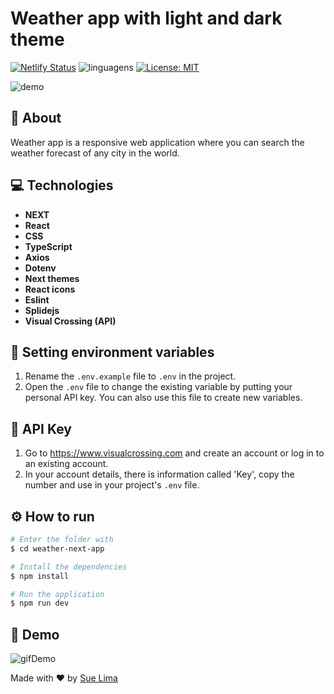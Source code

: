 # Weather app with light and dark theme

[![Netlify Status](https://api.netlify.com/api/v1/badges/a263873e-29ba-46c4-aece-55e99d95b60c/deploy-status)](https://sue-weather-next-app.netlify.app)
![linguagens](https://img.shields.io/github/languages/count/sue-lima/weather-next-app)
[![License: MIT](https://img.shields.io/badge/License-MIT-yellow.svg)](https://github.com/sue-lima/music-player/blob/main/LICENSE)

![demo](https://github.com/sue-lima/weather-next-app/assets/54121204/decfb8f5-a1aa-40e1-a30c-0a63fd74158b)

## 🔖 About

Weather app is a responsive web application where you can search the weather forecast of any city in the world.

## 💻 Technologies

- __NEXT__
- __React__ 
- __CSS__
- __TypeScript__ 
- __Axios__
- __Dotenv__
- __Next themes__
- __React icons__
- __Eslint__
- __Splidejs__
- __Visual Crossing (API)__

## 🔐 Setting environment variables

1. Rename the `.env.example` file to `.env` in the project.
2. Open the `.env` file to change the existing variable by putting your personal API key. You can also use this file to create new variables.

## 🔑 API Key

1. Go to https://www.visualcrossing.com and create an account or log in to an existing account.
2. In your account details, there is information called 'Key', copy the number and use in your project's `.env` file.

## ⚙️ How to run

```bash
# Enter the folder with
$ cd weather-next-app

# Install the dependencies
$ npm install

# Run the application
$ npm run dev
```

## 🚀 Demo
![gifDemo](https://github.com/sue-lima/weather-next-app/assets/54121204/9e0648ef-b9cc-410b-a63b-ef4f0fb04e6e)

Made with ❤️ by <a href="https://www.linkedin.com/in/suelen-ferreira-de-lima-b3b97073/">Sue Lima</a>
